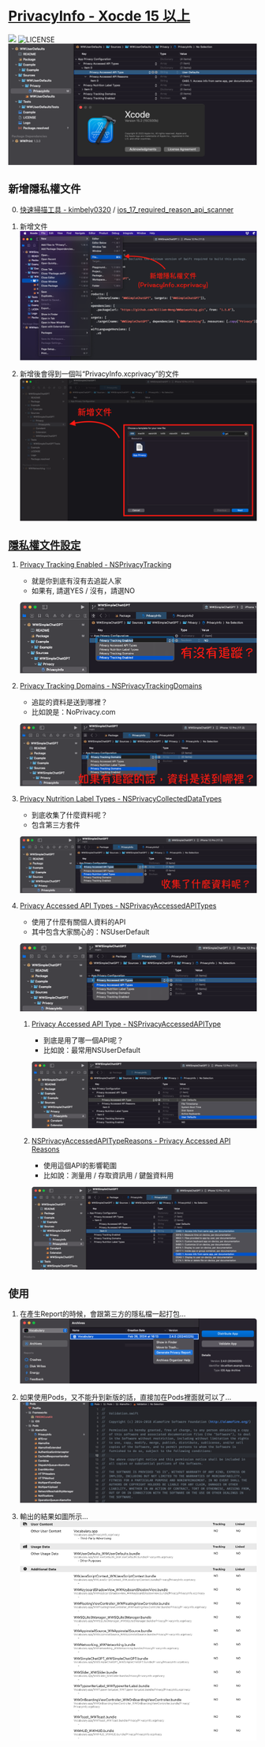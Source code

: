 # [PrivacyInfo - Xocde 15 以上](https://juejin.cn/post/7260752483054600252)

![](https://img.shields.io/github/v/tag/William-Weng/PrivacyInfoDemo) ![LICENSE](https://img.shields.io/badge/LICENSE-MIT-yellow.svg?style=flat)
![](./image/WWUserDefaults.png)

## 新增隱私權文件
0. [快速掃描工具 - kimbely0320](https://github.com/kimbely0320/update_privacy_info.py) / [ios_17_required_reason_api_scanner](https://github.com/Wooder/ios_17_required_reason_api_scanner)

1. 新增文件
![](./image/PrivacyInfo.png)

2. 新增後會得到一個叫“PrivacyInfo.xcprivacy”的文件
![](./image/XCPrivacy.png)

## [隱私權文件設定](https://developer.apple.com/documentation/bundleresources/privacy_manifest_files)
1. [Privacy Tracking Enabled - NSPrivacyTracking](https://dev.fingerprint.com/docs/mobile-devices-understanding-privacy-manifest-files)
    - 就是你到底有沒有去追踨人家
    - 如果有, 請選YES / 沒有，請選NO

	![](./image/NSPrivacyTracking.png)

1. [Privacy Tracking Domains - NSPrivacyTrackingDomains](https://www.singular.net/blog/privacy-manifests/)
    - 追踨的資料是送到哪裡？
    - 比如說是：NoPrivacy.com

	![](./image/NSPrivacyTrackingDomains.png)

1. [Privacy Nutrition Label Types - NSPrivacyCollectedDataTypes]()
	- 到底收集了什麼資料呢？
	- 包含第三方套件

	![](./image/NSPrivacyCollectedDataTypes.png)

1. [Privacy Accessed API Types - NSPrivacyAccessedAPITypes](https://open.cmge.com/open/index/docDetail/81)
	- 使用了什麼有關個人資料的API
	- 其中包含大家關心的：NSUserDefault

	![](./image/NSPrivacyAccessedAPITypes.png)

	1. [Privacy Accessed API Type - NSPrivacyAccessedAPIType](https://developer.apple.com/documentation/bundleresources/privacy_manifest_files/describing_use_of_required_reason_api)
    	- 到底是用了哪一個API呢？
    	- 比如說：最常用NSUserDefault

		![](./image/NSPrivacyAccessedAPIType.png)

	1. [NSPrivacyAccessedAPITypeReasons - Privacy Accessed API Reasons](https://docs.playernetwork.intlgame.com/docs/zh/Support/FAQ/iOS/iOSPrivacyManifest/)

		- 使用這個API的影響範圍
		- 比如說：測量用 / 存取資訊用 / 鍵盤資料用

		![](./image/NSPrivacyAccessedAPITypeReasons.png)

## 使用
1. 在產生Report的時候，會跟第三方的隱私檔一起打包…
![](./image/Archive.png)

1. 如果使用Pods，又不能升到新版的話，直接加在Pods裡面就可以了…
![](./image/Pods.png)

1. 輸出的結果如圖所示…
![](./image/PrivacyInfoPdf.png)